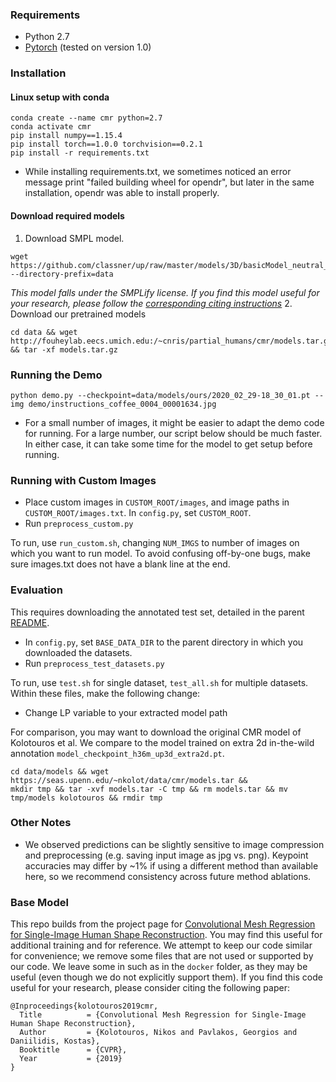 ### Requirements
- Python 2.7
- [Pytorch](https://pytorch.org/) (tested on version 1.0)

### Installation

#### Linux setup with conda
```
conda create --name cmr python=2.7
conda activate cmr
pip install numpy==1.15.4
pip install torch==1.0.0 torchvision==0.2.1
pip install -r requirements.txt
```
- While installing requirements.txt, we sometimes noticed an error message print "failed building wheel for opendr", but later in the same installation, opendr was able to install properly. 

#### Download required models
1. Download SMPL model. 
```
wget https://github.com/classner/up/raw/master/models/3D/basicModel_neutral_lbs_10_207_0_v1.0.0.pkl --directory-prefix=data
```
*This model falls under the SMPLify license. If you find this model useful for your research, please follow the [corresponding citing instructions](https://github.com/classner/up/blob/master/3dfit/README.md)*
2. Download our pretrained models
```
cd data && wget http://fouheylab.eecs.umich.edu:/~cnris/partial_humans/cmr/models.tar.gz && tar -xf models.tar.gz
```

### Running the Demo
```
python demo.py --checkpoint=data/models/ours/2020_02_29-18_30_01.pt --img demo/instructions_coffee_0004_00001634.jpg
```
- For a small number of images, it might be easier to adapt the demo code for running. For a large number, our script below should be much faster. In either case, it can take some time for the model to get setup before running.

### Running with Custom Images
- Place custom images in `CUSTOM_ROOT/images`, and image paths in `CUSTOM_ROOT/images.txt`. In `config.py`, set `CUSTOM_ROOT`.
- Run `preprocess_custom.py`

To run, use `run_custom.sh`, changing `NUM_IMGS` to number of images on which you want to run model. To avoid confusing off-by-one bugs, make sure images.txt does not have a blank line at the end.

### Evaluation
This requires downloading the annotated test set, detailed in the parent [README](https://github.com/crockwell/partial_humans/blob/master/README.md).

- In `config.py`, set `BASE_DATA_DIR` to the parent directory in which you downloaded the datasets. 
- Run `preprocess_test_datasets.py`

To run, use `test.sh` for single dataset, `test_all.sh` for multiple datasets. Within these files, make the following change:

- Change LP variable to your extracted model path

For comparison, you may want to download the original CMR model of Kolotouros et al. We compare to the model trained on extra 2d in-the-wild annotation `model_checkpoint_h36m_up3d_extra2d.pt`.
```
cd data/models && wget https://seas.upenn.edu/~nkolot/data/cmr/models.tar &&
mkdir tmp && tar -xvf models.tar -C tmp && rm models.tar && mv tmp/models kolotouros && rmdir tmp
```

### Other Notes
- We observed predictions can be slightly sensitive to image compression and preprocessing (e.g. saving input image as jpg vs. png). Keypoint accuracies may differ by ~1% if using a different method than available here, so we recommend consistency across future method ablations.

### Base Model
This repo builds from the project page for [Convolutional Mesh Regression for Single-Image Human Shape Reconstruction](https://github.com/nkolot/GraphCMR). You may find this useful for additional training and for reference. We attempt to keep our code similar for convenience; we remove some files that are not used or supported by our code. We leave some in such as in the `docker` folder, as they may be useful (even though we do not explicitly support them).
If you find this code useful for your research, please consider citing the following paper:

	@Inproceedings{kolotouros2019cmr,
	  Title          = {Convolutional Mesh Regression for Single-Image Human Shape Reconstruction},
	  Author         = {Kolotouros, Nikos and Pavlakos, Georgios and Daniilidis, Kostas},
	  Booktitle      = {CVPR},
	  Year           = {2019}
	}
